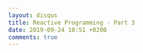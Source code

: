 ```yaml
---
layout: disqus
title: Reactive Programming - Part 3
date: 2019-09-24 10:51 +0200
comments: true
---
```

